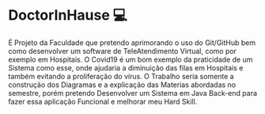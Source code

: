 # DoctorInHause 💻

 É Projeto da Faculdade que pretendo aprimorando o uso do Git/GitHub bem como desenvolver um software de TeleAtendimento Virtual, como por exemplo em Hospitais. O Covid19 é um bom exemplo da praticidade de um Sistema como esse, onde ajudaria a diminuição das filas em Hospitais e também evitando a proliferação do vírus.
 O Trabalho seria somente a construção dos Diagramas e a explicação das Materias abordadas no semestre, porém pretendo Desenvolver um Sistema em Java Back-end para fazer essa aplicação Funcional e melhorar meu Hard Skill. 
